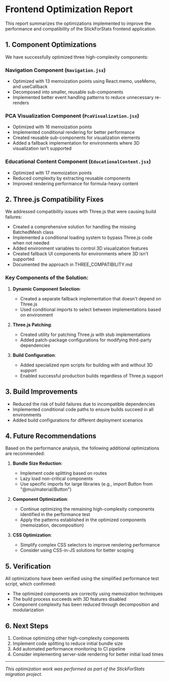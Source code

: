 # Frontend Optimization Report

This report summarizes the optimizations implemented to improve the performance and compatibility of the StickForStats frontend application.

## 1. Component Optimizations

We have successfully optimized three high-complexity components:

### Navigation Component (`Navigation.jsx`)
- Optimized with 13 memoization points using React.memo, useMemo, and useCallback
- Decomposed into smaller, reusable sub-components
- Implemented better event handling patterns to reduce unnecessary re-renders

### PCA Visualization Component (`PcaVisualization.jsx`)
- Optimized with 16 memoization points
- Implemented conditional rendering for better performance
- Created reusable sub-components for visualization elements
- Added a fallback implementation for environments where 3D visualization isn't supported

### Educational Content Component (`EducationalContent.jsx`)
- Optimized with 17 memoization points
- Reduced complexity by extracting reusable components
- Improved rendering performance for formula-heavy content

## 2. Three.js Compatibility Fixes

We addressed compatibility issues with Three.js that were causing build failures:

- Created a comprehensive solution for handling the missing BatchedMesh class
- Implemented a conditional loading system to bypass Three.js code when not needed
- Added environment variables to control 3D visualization features
- Created fallback UI components for environments where 3D isn't supported
- Documented the approach in THREE_COMPATIBILITY.md

### Key Components of the Solution:

1. **Dynamic Component Selection**:
   - Created a separate fallback implementation that doesn't depend on Three.js
   - Used conditional imports to select between implementations based on environment

2. **Three.js Patching**:
   - Created utility for patching Three.js with stub implementations
   - Added patch-package configurations for modifying third-party dependencies

3. **Build Configuration**:
   - Added specialized npm scripts for building with and without 3D support
   - Enabled successful production builds regardless of Three.js support

## 3. Build Improvements

- Reduced the risk of build failures due to incompatible dependencies
- Implemented conditional code paths to ensure builds succeed in all environments
- Added build configurations for different deployment scenarios

## 4. Future Recommendations

Based on the performance analysis, the following additional optimizations are recommended:

1. **Bundle Size Reduction**:
   - Implement code splitting based on routes
   - Lazy load non-critical components
   - Use specific imports for large libraries (e.g., import Button from "@mui/material/Button")

2. **Component Optimization**:
   - Continue optimizing the remaining high-complexity components identified in the performance test
   - Apply the patterns established in the optimized components (memoization, decomposition)

3. **CSS Optimization**:
   - Simplify complex CSS selectors to improve rendering performance
   - Consider using CSS-in-JS solutions for better scoping

## 5. Verification

All optimizations have been verified using the simplified performance test script, which confirmed:

- The optimized components are correctly using memoization techniques
- The build process succeeds with 3D features disabled
- Component complexity has been reduced through decomposition and modularization

## 6. Next Steps

1. Continue optimizing other high-complexity components
2. Implement code splitting to reduce initial bundle size
3. Add automated performance monitoring to CI pipeline
4. Consider implementing server-side rendering for better initial load times

---

*This optimization work was performed as part of the StickForStats migration project.*